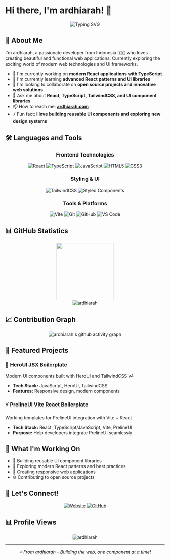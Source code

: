 # Hi there, I'm ardhiarah! 👋

<div align="center">
  <img src="https://readme-typing-svg.herokuapp.com?font=Fira+Code&pause=1000&color=2196F3&center=true&vCenter=true&width=435&lines=Full+Stack+Developer;UI%2FUX+Enthusiast;Always+Learning+New+Things;JUST+DO+IT!" alt="Typing SVG" />
</div>

## 🚀 About Me

I'm ardhiarah, a passionate developer from Indonesia 🇮🇩 who loves creating beautiful and functional web applications. Currently exploring the exciting world of modern web technologies and UI frameworks.

- 🔭 I'm currently working on **modern React applications with TypeScript**
- 🌱 I'm currently learning **advanced React patterns and UI libraries**
- 👯 I'm looking to collaborate on **open source projects and innovative web solutions**
- 💬 Ask me about **React, TypeScript, TailwindCSS, and UI component libraries**
- 📫 How to reach me: **[ardhiarah.com](https://ardhiarah.com)**
- ⚡ Fun fact: **I love building reusable UI components and exploring new design systems**

## 🛠️ Languages and Tools

<div align="center">

### Frontend Technologies
![React](https://img.shields.io/badge/react-%2320232a.svg?style=for-the-badge&logo=react&logoColor=%2361DAFB)
![TypeScript](https://img.shields.io/badge/typescript-%23007ACC.svg?style=for-the-badge&logo=typescript&logoColor=white)
![JavaScript](https://img.shields.io/badge/javascript-%23323330.svg?style=for-the-badge&logo=javascript&logoColor=%23F7DF1E)
![HTML5](https://img.shields.io/badge/html5-%23E34F26.svg?style=for-the-badge&logo=html5&logoColor=white)
![CSS3](https://img.shields.io/badge/css3-%231572B6.svg?style=for-the-badge&logo=css3&logoColor=white)

### Styling & UI
![TailwindCSS](https://img.shields.io/badge/tailwindcss-%2338B2AC.svg?style=for-the-badge&logo=tailwind-css&logoColor=white)
![Styled Components](https://img.shields.io/badge/styled--components-DB7093?style=for-the-badge&logo=styled-components&logoColor=white)

### Tools & Platforms
![Vite](https://img.shields.io/badge/vite-%23646CFF.svg?style=for-the-badge&logo=vite&logoColor=white)
![Git](https://img.shields.io/badge/git-%23F05033.svg?style=for-the-badge&logo=git&logoColor=white)
![GitHub](https://img.shields.io/badge/github-%23121011.svg?style=for-the-badge&logo=github&logoColor=white)
![VS Code](https://img.shields.io/badge/Visual%20Studio%20Code-0078d7.svg?style=for-the-badge&logo=visual-studio-code&logoColor=white)

</div>

## 📊 GitHub Statistics

<div align="center">
<!--   <img height="180em" src="https://github-readme-stats.vercel.app/api?username=ardhiarah&show_icons=true&theme=tokyonight&include_all_commits=true&count_private=true"/> -->
  <img height="180em" src="https://github-readme-stats.vercel.app/api/top-langs/?username=ardhiarah&layout=compact&langs_count=8&theme=tokyonight"/>
</div>

<div align="center">
  <img src="https://github-readme-streak-stats.herokuapp.com/?user=ardhiarah&theme=tokyonight" alt="ardhiarah" />
</div>

## 📈 Contribution Graph
<div align="center">
  <img src="https://github-readme-activity-graph.vercel.app/graph?username=ardhiarah&theme=tokyo-night" alt="ardhiarah's github activity graph" />
</div>

## 🌟 Featured Projects

### 🎨 [HeroUI JSX Boilerplate](https://github.com/ardhiarah/heroui-jsx-initial)
Modern UI components built with HeroUI and TailwindCSS v4
- **Tech Stack:** JavaScript, HeroUI, TailwindCSS
- **Features:** Responsive design, modern components

### ⚡ [PrelineUI Vite React Boilerplate](https://github.com/ardhiarah/prelineUI-example-working-vite-react-jsx)
Working templates for PrelineUI integration with Vite + React
- **Tech Stack:** React, TypeScript/JavaScript, Vite, PrelineUI
- **Purpose:** Help developers integrate PrelineUI seamlessly

## 💼 What I'm Working On

- 🔧 Building reusable UI component libraries
- 🎯 Exploring modern React patterns and best practices
- 📱 Creating responsive web applications
- 🌐 Contributing to open source projects

## 🤝 Let's Connect!

<div align="center">

[![Website](https://img.shields.io/badge/Website-ardhiarah.com-blue?style=for-the-badge&logo=google-chrome&logoColor=white)](https://ardhiarah.com)
[![GitHub](https://img.shields.io/badge/GitHub-ardhiarah-black?style=for-the-badge&logo=github&logoColor=white)](https://github.com/ardhiarah)

</div>

## 📊 Profile Views

<div align="center">
  <img src="https://komarev.com/ghpvc/?username=ardhiarah&label=Profile%20views&color=0e75b6&style=for-the-badge" alt="ardhiarah" />
</div>

---

<div align="center">
  <i>⭐️ From <a href="https://github.com/ardhiarah">ardhiarah</a> - Building the web, one component at a time!</i>
</div>
